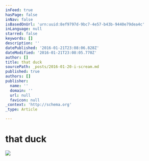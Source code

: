 ```yaml
---
inFeed: true
hasPage: false
inNav: false
isBasedOnUrl: 'urn:uuid:8ef9797d-9bc7-4e57-b43b-9440e79dea4c'
inLanguage: null
starred: false
keywords: []
description: ''
datePublished: '2016-01-21T23:08:06.828Z'
dateModified: '2016-01-21T23:08:05.770Z'
author: []
title: that duck
sourcePath: _posts/2016-01-20-i-scream.md
published: true
authors: []
publisher:
  name: ''
  domain: ''
  url: null
  favicon: null
_context: 'http://schema.org'
_type: Article

---
```

# that duck
![](https://s3-us-west-2.amazonaws.com/the-grid-img/p/a723f49aac251d4384d3bc80ff0ca8a307862913.png)